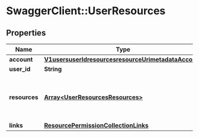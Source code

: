 # SwaggerClient::UserResources

## Properties
Name | Type | Description | Notes
------------ | ------------- | ------------- | -------------
**account** | [**V1usersuserIdresourcesresourceUrimetadataAccount**](V1usersuserIdresourcesresourceUrimetadataAccount.md) |  | [optional] 
**user_id** | **String** |  | 
**resources** | [**Array&lt;UserResourcesResources&gt;**](UserResourcesResources.md) | A list of the resources the user has some permission to. | [optional] 
**links** | [**ResourcePermissionCollectionLinks**](ResourcePermissionCollectionLinks.md) |  | 

